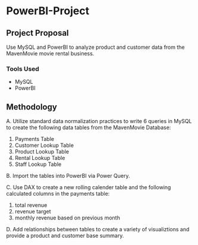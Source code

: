 # PowerBI-Project

## Project Proposal
Use MySQL and PowerBI to analyze product and customer data from the MavenMovie movie rental business.

### Tools Used
- MySQL
- PowerBI

## Methodology
A. Utilize standard data normalization practices to write 6 queries in MySQL to create the following data tables from the MavenMovie Database:
  1. Payments Table
  2. Customer Lookup Table
  3. Product Lookup Table
  4. Rental Lookup Table
  5. Staff Lookup Table
  
B. Import the tables into PowerBI via Power Query.

C. Use DAX to create a new rolling calender table and the following calculated columns in the payments table:
  1. total revenue
  2. revenue target
  3. monthly revenue based on previous month
  
D. Add relationships between tables to create a variety of visualiztions and provide a product and customer base summary. 
